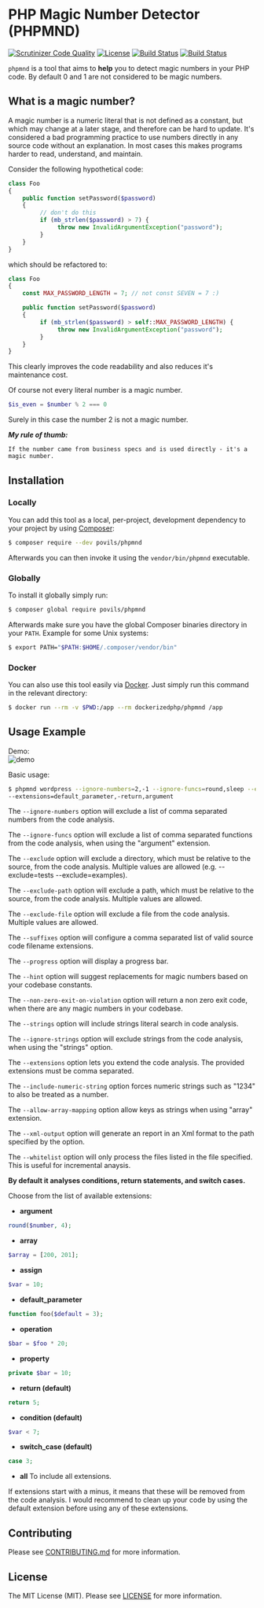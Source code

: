 # PHP Magic Number Detector (PHPMND)

[![Scrutinizer Code Quality](https://scrutinizer-ci.com/g/povils/phpmnd/badges/quality-score.png?b=master)](https://scrutinizer-ci.com/g/povils/phpmnd/?branch=master)
[![License](https://poser.pugx.org/povils/phpmnd/license)](https://packagist.org/packages/povils/phpmnd)
[![Build Status](https://travis-ci.org/povils/phpmnd.svg?branch=master)](https://travis-ci.org/povils/phpmnd)
[![Build Status](https://ci.appveyor.com/api/projects/status/github/povils/phpmnd?svg=true)](https://ci.appveyor.com/project/povils/phpmnd)

`phpmnd` is a tool that aims to **help** you to detect magic numbers in your PHP code. By default 0 and 1 are not considered to be magic numbers.

## What is a magic number?
A magic number is a numeric literal that is not defined as a constant, but which may change at a later stage, and therefore can be hard to update. It's considered a bad programming practice to use numbers directly in any source code without an explanation. In most cases this makes programs harder to read, understand, and maintain.

Consider the following hypothetical code:

```php
class Foo
{
    public function setPassword($password)
    {
         // don't do this
         if (mb_strlen($password) > 7) {
              throw new InvalidArgumentException("password");
         }
    }
}
```
which should be refactored to:
```php
class Foo
{
    const MAX_PASSWORD_LENGTH = 7; // not const SEVEN = 7 :)

    public function setPassword($password)
    {
         if (mb_strlen($password) > self::MAX_PASSWORD_LENGTH) {
              throw new InvalidArgumentException("password");
         }
    }
}
```
This clearly improves the code readability and also reduces it's maintenance cost.

Of course not every literal number is a magic number.
```php
$is_even = $number % 2 === 0
```
Surely in this case the number 2 is not a magic number.

***My rule of thumb:***
```
If the number came from business specs and is used directly - it's a magic number.
```
## Installation

### Locally

You can add this tool as a local, per-project, development dependency to your project by using [Composer](https://getcomposer.org/):

```bash
$ composer require --dev povils/phpmnd
```

Afterwards you can then invoke it using the `vendor/bin/phpmnd` executable.

### Globally
To install it globally simply run:

```bash
$ composer global require povils/phpmnd
```

Afterwards make sure you have the global Composer binaries directory in your ``PATH``. Example for some Unix systems:

```bash
$ export PATH="$PATH:$HOME/.composer/vendor/bin"
```

### Docker

You can also use this tool easily via [Docker](https://www.docker.com/why-docker).
Just simply run this command in the relevant directory:

```bash
$ docker run --rm -v $PWD:/app --rm dockerizedphp/phpmnd /app
```

## Usage Example

Demo:  
![demo](./demo.gif)

Basic usage:

```bash
$ phpmnd wordpress --ignore-numbers=2,-1 --ignore-funcs=round,sleep --exclude=tests --progress \
--extensions=default_parameter,-return,argument
```

The ``--ignore-numbers`` option will exclude a list of comma separated numbers from the code analysis.

The ``--ignore-funcs`` option will exclude a list of comma separated functions from the code analysis, when using the "argument" extension.

The ``--exclude`` option will exclude a directory, which must be relative to the source, from the code analysis. Multiple values are allowed (e.g. --exclude=tests --exclude=examples).

The ``--exclude-path`` option will exclude a path, which must be relative to the source, from the code analysis. Multiple values are allowed.

The ``--exclude-file`` option will exclude a file from the code analysis. Multiple values are allowed.

The ``--suffixes`` option will configure a comma separated list of valid source code filename extensions.

The ``--progress`` option will display a progress bar.

The ``--hint`` option will suggest replacements for magic numbers based on your codebase constants.

The ``--non-zero-exit-on-violation`` option will return a non zero exit code, when there are any magic numbers in your codebase.

The ``--strings`` option will include strings literal search in code analysis.

The ``--ignore-strings`` option will exclude strings from the code analysis, when using the "strings" option.

The ``--extensions`` option lets you extend the code analysis. The provided extensions must be comma separated.

The ``--include-numeric-string`` option forces numeric strings such as "1234" to also be treated as a number.

The ``--allow-array-mapping`` option allow keys as strings when using "array" extension.

The ``--xml-output`` option will generate an report in an Xml format to the path specified by the option.

The ``--whitelist`` option will only process the files listed in the file specified. This is useful for incremental anaysis.

**By default it analyses conditions, return statements, and switch cases.**

Choose from the list of available extensions:

* **argument**
```php
round($number, 4);
```
* **array**
```php
$array = [200, 201];
```
* **assign**
```php
$var = 10;
```
* **default_parameter**
```php
function foo($default = 3);
```
* **operation**
```php
$bar = $foo * 20;
```
* **property**
```php
private $bar = 10;
```
* **return (default)**
```php
return 5;
```
 * **condition (default)**
```php
$var < 7;
```
* **switch_case (default)**
```php
case 3;
```
* **all**
To include all extensions.

If extensions start with a minus, it means that these will be removed from the code analysis. I would recommend to clean up your code by using the default extension before using any of these extensions.

## Contributing

Please see [CONTRIBUTING.md](CONTRIBUTING.md) for more information.

## License

The MIT License (MIT). Please see [LICENSE](LICENSE) for more information.
